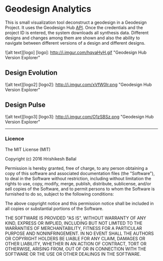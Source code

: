 # Geodesign Analytics
This is small visualization tool deconstruct a geodesign in a Geodesign Project. It uses the Geodesign Hub [API](https://www.geodesignhub.com/api/). Once the credentials and the project ID is entered, the system downloads all synthesis data. Different designs and changes among them are shown and also the ability to navigate between different versions of a design and different designs. 

![alt text][logo]
[logo]: http://i.imgur.com/hqvaHyH.gif "Geodesign Hub Version Explorer"

## Design Evolution
![alt text][logo2]
[logo2]: http://i.imgur.com/xVfW0lr.png "Geodesign Hub Version Explorer"

## Design Pulse
![alt text][logo3]
[logo3]: http://i.imgur.com/O1zSBSz.png "Geodesign Hub Version Explorer"

---
### Licence
The MIT License (MIT)

Copyright (c) 2016 Hrishikesh Ballal

Permission is hereby granted, free of charge, to any person obtaining a copy
of this software and associated documentation files (the "Software"), to deal
in the Software without restriction, including without limitation the rights
to use, copy, modify, merge, publish, distribute, sublicense, and/or sell
copies of the Software, and to permit persons to whom the Software is
furnished to do so, subject to the following conditions:

The above copyright notice and this permission notice shall be included in all
copies or substantial portions of the Software.

THE SOFTWARE IS PROVIDED "AS IS", WITHOUT WARRANTY OF ANY KIND, EXPRESS OR
IMPLIED, INCLUDING BUT NOT LIMITED TO THE WARRANTIES OF MERCHANTABILITY,
FITNESS FOR A PARTICULAR PURPOSE AND NONINFRINGEMENT. IN NO EVENT SHALL THE
AUTHORS OR COPYRIGHT HOLDERS BE LIABLE FOR ANY CLAIM, DAMAGES OR OTHER
LIABILITY, WHETHER IN AN ACTION OF CONTRACT, TORT OR OTHERWISE, ARISING FROM,
OUT OF OR IN CONNECTION WITH THE SOFTWARE OR THE USE OR OTHER DEALINGS IN THE
SOFTWARE.
